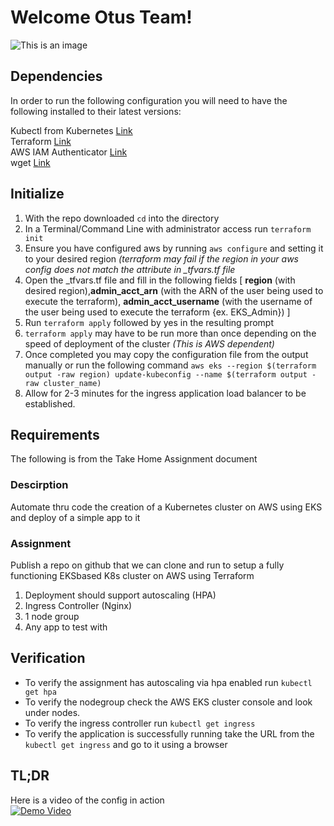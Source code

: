 # Welcome Otus Team!
![This is an image](https://gitpublicimages.s3.us-east-2.amazonaws.com/main-otus-logo-small.png)

## Dependencies

In order to run the following configuration you will need to have the following installed to their latest versions:

Kubectl from Kubernetes [Link](https://kubernetes.io/docs/tasks/tools/) </br>
Terraform [Link](https://learn.hashicorp.com/tutorials/terraform/install-cli) </br>
AWS IAM Authenticator [Link](https://docs.aws.amazon.com/eks/latest/userguide/install-aws-iam-authenticator.html)</br>
wget [Link](https://www.jcchouinard.com/wget/)


## Initialize

1. With the repo downloaded `cd` into the directory
2. In a Terminal/Command Line with administrator access run `terraform init`
3. Ensure you have configured aws by running `aws configure` and setting it to your desired region *(terraform may fail if the region in your aws config does not match the attribute in _tfvars.tf file*
4. Open the _tfvars.tf file and fill in the following fields [ **region** (with desired region),**admin_acct_arn** (with the ARN of the user being used to execute the terraform), **admin_acct_username** (with the username of the user being used to execute the terraform {ex. EKS_Admin}) ]
5. Run `terraform apply` followed by yes in the resulting prompt
6. `terraform apply` may have to be run more than once depending on the speed of deployment of the cluster *(This is AWS dependent)*
7. Once completed you may copy the configuration file from the output manually or run the following command `aws eks --region $(terraform output -raw region) update-kubeconfig --name $(terraform output -raw cluster_name)`
8. Allow for 2-3 minutes for the ingress application load balancer to be established.


## Requirements

The following is from the Take Home Assignment document
### Descirption
Automate thru code the creation of a Kubernetes cluster on AWS using EKS and deploy of
a simple app to it

### Assignment
Publish a repo on github that we can clone and run to setup a fully functioning EKSbased
K8s cluster on AWS using Terraform

1. Deployment should support autoscaling (HPA)
2. Ingress Controller (Nginx)
3. 1 node group
4. Any app to test with

## Verification

- To verify the assignment has autoscaling via hpa enabled run `kubectl get hpa`
- To verify the nodegroup check the AWS EKS cluster console and look under nodes.
- To verify the ingress controller run `kubectl get ingress`
- To verify the application is successfully running take the URL from the `kubectl get ingress` and go to it using a browser

## TL;DR
Here is a video of the config in action </br>
[![Demo Video](https://img.youtube.com/vi/STqYDRF6dw4/0.jpg)](https://www.youtube.com/watch?v=STqYDRF6dw4)
